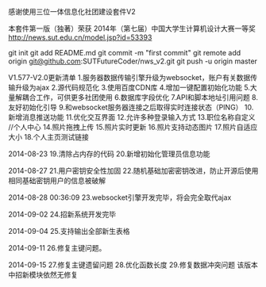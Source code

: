 感谢使用三位一体信息化社团建设套件V2

本套件第一版（独著）荣获
2014年（第七届）中国大学生计算机设计大赛一等奖
http://news.sut.edu.cn/model.jsp?id=53393

git init
git add README.md
git commit -m "first commit"
git remote add origin git@github.com:SUTFutureCoder/nws_v2.git
git push -u origin master


V1.577-V2.0更新清单
1.服务器数据传输引擎升级为websocket，账户有关数据传输升级为ajax
2.源代码规范化
3.使用百度CDN库
4.增加一键配置初始化功能
5.大量解耦合工作，可供更多社团使用
6.数据库字段优化
7.API和脚本地址引用问题
8.友好初始化引导
9.和websocket服务器连接之后取得实时连接状态（PING）
10.新增消息推送功能
11.优化交互界面
12.允许多种登录输入方式
13.职位名称自定义
//个人中心
14.照片拖拽上传
15.照片实时更新
16.照片支持动态图片
17.照片自适应大小
18.个人主页测试链接

2014-08-23
19.清除占内存的代码
20.新增初始化管理员信息功能

2014-08-27
21.用户密钥安全性加固
22.随机基础加密密钥改进，防止开源后使用相同基础密钥用户的信息被破解

2014-08-28 00:36:09
23.websocket引擎开发完毕，将会完全取代ajax

2014-09-02
24.招新系统开发完毕

2014-09-04
25.支持输出全部新生表格

2014-09-11
26.修复主键问题。

2014-09-15
27.修复主键遗留问题
28.优化函数长度
29.修复数据冲突问题
该版本中招新模块依然无修复




